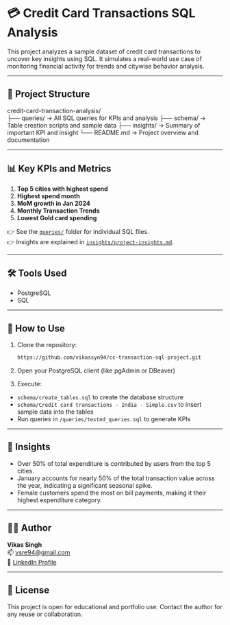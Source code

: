 # 💳 Credit Card Transactions SQL Analysis

This project analyzes a sample dataset of credit card transactions to uncover key insights using SQL. It simulates a real-world use case of monitoring financial activity for trends and citywise behavior analysis.

---

## 📁 Project Structure

credit-card-transaction-analysis/  
├── queries/        → All SQL queries for KPIs and analysis
├── schema/         → Table creation scripts and sample data
├── insights/       → Summary of important KPI and insight
└── README.md       → Project overview and documentation

---

## 📊 Key KPIs and Metrics

1. **Top 5 cities with highest spend**  
2. **Highest spend month**  
3. **MoM growth in Jan 2024**  
4. **Monthly Transaction Trends**  
5. **Lowest Gold card spending**

👉 See the [`queries/`](./queries/tested_queries.sql) folder for individual SQL files.  
👉 Insights are explained in [`insights/project-insights.md`](./insights/project-insights.md).

---

## 🛠️ Tools Used

- PostgreSQL
- SQL

---

## 📌 How to Use

1. Clone the repository:
   ```bash git clone
   https://github.com/vikassyn94/cc-transaction-sql-project.git
   
2. Open your PostgreSQL client (like pgAdmin or DBeaver)

3. Execute:
- `schema/create_tables.sql` to create the database structure
- `schema/Credit card transactions - India - Simple.csv` to insert sample data into the tables
- Run queries in `/queries/tested_queries.sql` to generate KPIs

---

## 🧠 Insights

- Over 50% of total expenditure is contributed by users from the top 5 cities.
- January accounts for nearly 50% of the total transaction value across the year, indicating a significant seasonal spike.
- Female customers spend the most on bill payments, making it their highest expenditure category.

---

## 🙋‍♂️ Author

**Vikas Singh**  
📫 [vsre94@gmail.com](mailto:vsre94@gmail.com)  
🔗 [LinkedIn Profile](https://www.linkedin.com/in/vikas-singh-0856421b2/)

---

## 📄 License

This project is open for educational and portfolio use. Contact the author for any reuse or collaboration.
